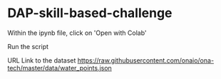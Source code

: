 # DAP-skill-based-challenge
Within the ipynb file, click on 'Open with Colab'

Run the script 

URL Link to the dataset https://raw.githubusercontent.com/onaio/ona-tech/master/data/water_points.json 
